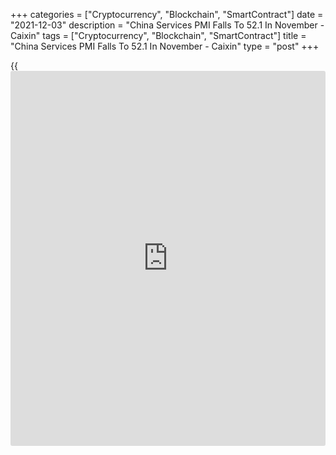 +++
categories = ["Cryptocurrency", "Blockchain", "SmartContract"]
date = "2021-12-03"
description = "China Services PMI Falls To 52.1 In November - Caixin"
tags = ["Cryptocurrency", "Blockchain", "SmartContract"]
title = "China Services PMI Falls To 52.1 In November - Caixin"
type = "post"
+++

{{<iframe id="large-banner" src="https://www.bounty.group/#slide=18.0" width="100%" height="600" scrolling="no" style="border: 0px solid rgb(216, 221, 230); border-radius: 3px;">}}

The services sector in China continued to expand in November, albeit at
a slower pace, the latest survey from Caixin showed on Friday with a PMI
score of 52.1.

That's down from 53.8 in October, although it remains above the boom-or-
bust line of 50 that separates expansion from contraction.

Total new [business][1] rose at the slowest rate for three months in
November and only marginally overall. Firms indicated that measures to
curb the spread of COVID-19 had dampened new order inflows. Foreign
demand also rose only slightly, with the pandemic also cited as a key
reason for relatively muted growth.

Despite the disruption to business activity due to COVID-19 and a softer
rise in new work, firms remained strongly confident that output will
increase over the next year.

The survey also showed that the composite index slipped to 51.2 from
51.5 in the previous month.

The rate of expansion was the softest seen over this period and modest
overall. The upturn was also weaker than the long-run trend (52.6).
Sector data showed that a slower rise in services activity offset a
renewed, albeit fractional, increase in manufacturing output.

For comments and feedback [contact](https://www.playgroundfx.com/contact/): editorial@rtt[news](https://www.letsplayfx.com/blog/forex-news-website/).com

[Economic News][2]

 **What parts of the world are seeing the best (and worst) economic
performances lately? Click[here][3] to check out our [Econ Scorecard][3]
and find out! See up-to-the-moment [ranking](https://www.playgroundfx.com/blog/crypto-exchange-ranking/)s for the best and worst
performers in [GDP][4], [unemployment rate][5], [inflation][6] and much
more.**

   1. www.rtt[news](https://www.letsplayfx.com/blog/forex-news-website/).com/Content/Business.aspx
   2. www.rtt[news](https://www.letsplayfx.com/blog/forex-news-website/).com/Content/EconomicNews.aspx
   3. www.rtt[news](https://www.letsplayfx.com/blog/forex-news-website/).com/economic-scorecard/world-rank/unemployment-rate/highest-performance.aspx
   4. www.rtt[news](https://www.letsplayfx.com/blog/forex-news-website/).com/economic-scorecard/world-rank/GDP/highest-performance.aspx
   5. www.rtt[news](https://www.letsplayfx.com/blog/forex-news-website/).com/economic-scorecard/world-rank/unemployment-rate/lowest-performance.aspx
   6. www.rtt[news](https://www.letsplayfx.com/blog/forex-news-website/).com/economic-scorecard/world-rank/CPI/highest-performance.aspx